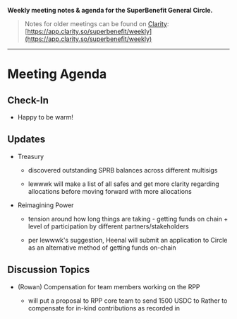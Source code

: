 **Weekly meeting notes & agenda for the SuperBenefit General Circle.**

> Notes for older meetings can be found on [Clarity](https://app.clarity.so/superbenefit/docs/7b03af88-ecdf-4858-8eb8-c0b8d35988f7):
> [https://app.clarity.so/superbenefit/weekly](https://app.clarity.so/superbenefit/weekly)

---

# Meeting Agenda

## Check-In

- Happy to be warm!

## Updates

- Treasury

  - discovered outstanding SPRB balances across different multisigs

  - lewwwk will make a list of all safes and get more clarity regarding allocations before moving forward with more allocations

- Reimagining Power

  - tension around how long things are taking - getting funds on chain + level of participation by different partners/stakeholders

  - per lewwwk's suggestion, Heenal will submit an application to Circle as an alternative method of getting funds on-chain

## Discussion Topics

- (Rowan) Compensation for team members working on the RPP

  - will put a proposal to RPP core team to send 1500 USDC to Rather to compensate for in-kind contributions as recorded in  
